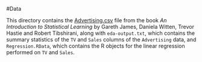 #Data

This directory contains the [Advertising.csv](http://www-bcf.usc.edu/~gareth/ISL/Advertising.csv) file from the book *An Introduction to Statistical Learning* by Gareth James, Daniela Witten, Trevor Hastie and Robert Tibshirani, along with `eda-output.txt`, which contains the summary statistics of the `TV` and `Sales` columns of the `Advertising` data, and `Regression.RData`, which contains the R objects for the linear regression performed on `TV` and `Sales`. 